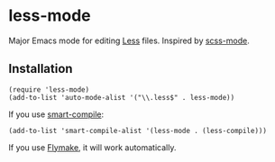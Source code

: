 # less-mode #
Major Emacs mode for editing [Less](http://lesscss.org) files.
Inspired by [scss-mode](https://github.com/antonj/scss-mode).

## Installation ##

    (require 'less-mode)
    (add-to-list 'auto-mode-alist '("\\.less$" . less-mode))

If you use [smart-compile](http://www.emacswiki.org/emacs/SmartCompile):

    (add-to-list 'smart-compile-alist '(less-mode . (less-compile)))

If you use [Flymake](http://www.emacswiki.org/emacs/FlyMake), it will work automatically.
